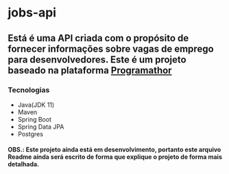 # jobs-api
## Está é uma API criada com o propósito de fornecer informações sobre vagas de emprego para desenvolvedores. Este é um projeto baseado na plataforma <a href="https://programathor.com.br/">Programathor</a>

### Tecnologias
- Java(JDK 11)
- Maven
- Spring Boot
- Spring Data JPA
- Postgres

#### OBS.: Este projeto ainda está em desenvolvimento, portanto este arquivo Readme ainda será escrito de forma que explique o projeto de forma mais detalhada.


